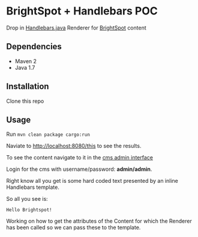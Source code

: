 # BrightSpot + Handlebars POC

Drop in [Handlebars.java](https://github.com/jknack/handlebars.java) Renderer for
[BrightSpot](http://www.brightspotcms.com/) content

## Dependencies

* Maven 2
* Java 1.7

## Installation

Clone this repo

## Usage

Run `mvn clean package cargo:run`

Naviate to [http://localhost:8080/this](http://localhost:8080/this) to see the results.

To see the content navigate to it in the [cms admin interface](http://localhost:8080/cms/content/edit.jsp?id=0000014b-131d-de07-a9cf-3bffcbf70000)

Login for the cms with username/password: **admin/admin**.

Right know all you get is some hard coded text presented by an inline Handlebars template.

So all you see is:

    Hello Brightspot!

Working on how to get the attributes of the Content for which the Renderer has been called
so we can pass these to the template.
